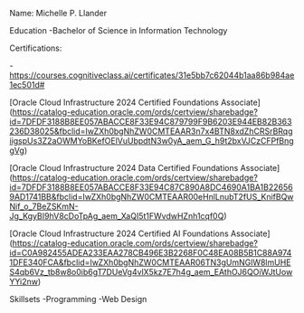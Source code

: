 Name:
Michelle P. Llander

Education
-Bachelor of Science in Information Technology

Certifications:

-https://courses.cognitiveclass.ai/certificates/31e5bb7c62044b1aa86b984ae1ec501d#

[Oracle Cloud Infrastructure 2024 Certified Foundations Associate] (https://catalog-education.oracle.com/ords/certview/sharebadge?id=7DFDF3188B8EE057ABACCE8F33E94C879799F9B6203E944EB82B363236D38025&fbclid=IwZXh0bgNhZW0CMTEAAR3n7x4BTN8xdZhCRSrBRqgiigspUs3Z2aOWMYoBKefOElVuUbpdtN3w0yA_aem_G_h9t2bxVJCzCFPfBnggVg)

[Oracle Cloud Infrastructure 2024 Data Certified Foundations Associate] (https://catalog-education.oracle.com/ords/certview/sharebadge?id=7DFDF3188B8EE057ABACCE8F33E94C87C890A8DC4690A1BA1B226569AD1741BB&fbclid=IwZXh0bgNhZW0CMTEAAR00eHnlLnubT2fUS_KnifBQwNif_o_7BeZSKmN-Jg_KgyBI9hV8cDoTpAg_aem_XaQI5t1FWvdwHZnh1cqf0Q)

[Oracle Cloud Infrastructure 2024 Certified AI Foundations Associate] (https://catalog-education.oracle.com/ords/certview/sharebadge?id=C0A982455ADEA233EAA278CB496E3B2268F0C48EA08B5B1C88A9741DFE340FCA&fbclid=IwZXh0bgNhZW0CMTEAAR06TN3gUmNGlW8lmUHES4qb6Vz_tb8w8o0ib6gT7DUeVg4vlX5kz7E7h4g_aem_EAthOJ6QOiWJtUowYYi2nw)

Skillsets
-Programming
-Web Design


<!---
MichelleLlander/MichelleLlander is a ✨ special ✨ repository because its `README.md` (this file) appears on your GitHub profile.
You can click the Preview link to take a look at your changes.
--->
